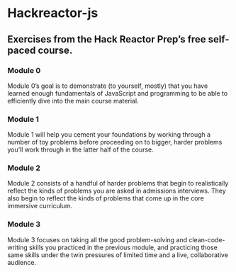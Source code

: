 # Hackreactor-js

## Exercises from the Hack Reactor Prep’s free self-paced course.

### Module 0

Module 0’s goal is to demonstrate (to yourself, mostly) that you have learned enough fundamentals of JavaScript and programming to be able to efficiently dive into the main course material.

### Module 1

Module 1 will help you cement your foundations by working through a number of toy problems before proceeding on to bigger, harder problems you’ll work through in the latter half of the course.

### Module 2

Module 2 consists of a handful of harder problems that begin to realistically reflect the kinds of problems you are asked in admissions interviews. They also begin to reflect the kinds of problems that come up in the core immersive curriculum.

### Module 3

Module 3 focuses on taking all the good problem-solving and clean-code-writing skills you practiced in the previous module, and practicing those same skills under the twin pressures of limited time and a live, collaborative audience.

